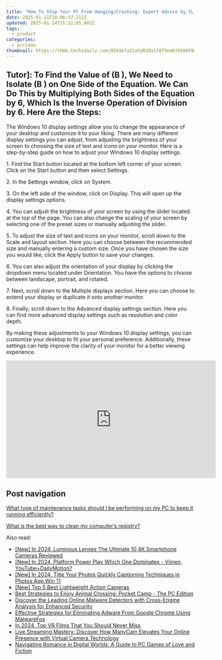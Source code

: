 ```yaml
---
title: "How To Stop Your PC From Hanging/Crashing: Expert Advice by YL Software"
date: 2025-01-11T18:06:57.212Z
updated: 2025-01-14T21:22:05.802Z
tags:
  - product
categories:
  - pcclean
thumbnail: https://thmb.techidaily.com/8581bfa31a5d038a1f8f5ee676586f0437981f1b9f6527b07717a27989fe2446.jpg
---
```


## Tutor]: To Find the Value of \(B \), We Need to Isolate \(B \) on One Side of the Equation. We Can Do This by Multiplying Both Sides of the Equation by 6, Which Is the Inverse Operation of Division by 6. Here Are the Steps:

The Windows 10 display settings allow you to change the appearance of your desktop and customize it to your liking. There are many different display settings you can adjust, from adjusting the brightness of your screen to choosing the size of text and icons on your monitor. Here is a step-by-step guide on how to adjust your Windows 10 display settings. 

1\. Find the Start button located at the bottom left corner of your screen. Click on the Start button and then select Settings.

2\. In the Settings window, click on System.

3\. On the left side of the window, click on Display. This will open up the display settings options. 

4\. You can adjust the brightness of your screen by using the slider located at the top of the page. You can also change the scaling of your screen by selecting one of the preset sizes or manually adjusting the slider.

5\. To adjust the size of text and icons on your monitor, scroll down to the Scale and layout section. Here you can choose between the recommended size and manually entering a custom size. Once you have chosen the size you would like, click the Apply button to save your changes.

6\. You can also adjust the orientation of your display by clicking the dropdown menu located under Orientation. You have the options to choose between landscape, portrait, and rotated.

7\. Next, scroll down to the Multiple displays section. Here you can choose to extend your display or duplicate it onto another monitor.

8\. Finally, scroll down to the Advanced display settings section. Here you can find more advanced display settings such as resolution and color depth. 

By making these adjustments to your Windows 10 display settings, you can customize your desktop to fit your personal preference. Additionally, these settings can help improve the clarity of your monitor for a better viewing experience.

<!-- affiliate ads begin -->
<iframe width="560" height="315" src="https://www.youtube.com/embed/0dOfcihxjiw?si=_fkp1S1Uw0N1dp6b" title="YouTube video player" frameborder="0" allow="accelerometer; autoplay; clipboard-write; encrypted-media; gyroscope; picture-in-picture; web-share" referrerpolicy="strict-origin-when-cross-origin" allowfullscreen></iframe>
<!-- affiliate ads end -->

## Post navigation

[What type of maintenance tasks should I be performing on my PC to keep it running efficiently?](https://tools.techidaily.com/pcclean/products/)

[What is the best way to clean my computer’s registry?](https://tools.techidaily.com/pcclean/products/)

<ins class="adsbygoogle"
     style="display:block"
     data-ad-format="autorelaxed"
     data-ad-client="ca-pub-7571918770474297"
     data-ad-slot="1223367746"></ins>

<ins class="adsbygoogle"
     style="display:block"
     data-ad-client="ca-pub-7571918770474297"
     data-ad-slot="8358498916"
     data-ad-format="auto"
     data-full-width-responsive="true"></ins>

<span class="atpl-alsoreadstyle">Also read:</span>
<div><ul>
<li><a href="https://vp-tips.techidaily.com/new-in-2024-luminous-lenses-the-ultimate-10-4k-smartphone-cameras-reviewed/"><u>[New] In 2024, Luminous Lenses The Ultimate 10 4K Smartphone Cameras Reviewed</u></a></li>
<li><a href="https://youtube-docs.techidaily.com/n-2024-platform-power-play-which-one-dominates-vimeo-youtubeplusdailymotion/"><u>[New] In 2024, Platform Power Play Which One Dominates - Vimeo, YouTube+DailyMotion?</u></a></li>
<li><a href="https://fox-cloud.techidaily.com/new-in-2024-title-your-photos-quickly-captioning-techniques-in-photos-app-win-11/"><u>[New] In 2024, Title Your Photos Quickly Captioning Techniques in Photos App Win 11</u></a></li>
<li><a href="https://vp-tips.techidaily.com/new-top-5-best-lightweight-action-cameras/"><u>[New] Top 5 Best Lightweight Action Cameras</u></a></li>
<li><a href="https://win-updates.techidaily.com/best-strategies-to-enjoy-animal-crossing-pocket-camp-the-pc-edition/"><u>Best Strategies to Enjoy Animal Crossing: Pocket Camp - The PC Edition</u></a></li>
<li><a href="https://win-updates.techidaily.com/discover-the-leading-online-malware-detectors-with-cross-engine-analysis-for-enhanced-security/"><u>Discover the Leading Online Malware Detectors with Cross-Engine Analysis for Enhanced Security</u></a></li>
<li><a href="https://win-updates.techidaily.com/effective-strategies-for-eliminating-adware-from-google-chrome-using-malwarefox/"><u>Effective Strategies for Eliminating Adware From Google Chrome Using MalwareFox</u></a></li>
<li><a href="https://fox-blue.techidaily.com/in-2024-top-vr-films-that-you-should-never-miss/"><u>In 2024, Top VR Films That You Should Never Miss</u></a></li>
<li><a href="https://some-approaches.techidaily.com/live-streaming-mastery-discover-how-manycam-elevates-your-online-presence-with-virtual-camera-technology/"><u>Live Streaming Mastery: Discover How ManyCam Elevates Your Online Presence with Virtual Camera Technology</u></a></li>
<li><a href="https://win-updates.techidaily.com/navigating-romance-in-digital-worlds-a-guide-to-pc-games-of-love-and-fiction/"><u>Navigating Romance in Digital Worlds: A Guide to PC Games of Love and Fiction</u></a></li>
</ul></div>

